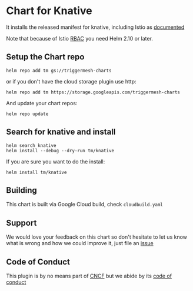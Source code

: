 # Chart for Knative

It installs the released manifest for knative, including Istio as [documented](https://github.com/knative/docs/blob/master/install/Knative-with-any-k8s.md)

Note that because of Istio [RBAC](https://istio.io/docs/setup/kubernetes/helm-install/#installation-steps)
you need Helm 2.10 or later.

## Setup the Chart repo

```
helm repo add tm gs://triggermesh-charts
```

or if you don't have the cloud storage plugin use http:

```
helm repo add tm https://storage.googleapis.com/triggermesh-charts
```

And update your chart repos:

```
helm repo update
```

## Search for knative and install

```
helm search knative
helm install --debug --dry-run tm/knative
```

If you are sure you want to do the install:

```
helm install tm/knative
```

## Building

This chart is built via Google Cloud build, check `cloudbuild.yaml`

## Support

We would love your feedback on this chart so don't hesitate to let us know what is wrong and how we could improve it, just file an [issue](https://github.com/triggermesh/charts/issues/new)

## Code of Conduct

This plugin is by no means part of [CNCF](https://www.cncf.io/) but we abide by its [code of conduct](https://github.com/cncf/foundation/blob/master/code-of-conduct.md)

